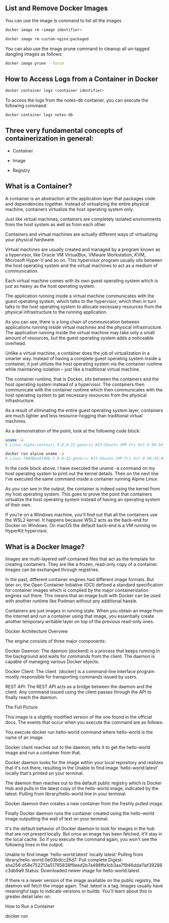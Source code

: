 ## List and Remove Docker Images

You can use the image ls command to list all the images

```bash
docker image rm <image identifier>

docker image rm custom-nginx:packaged
```
You can also use the image prune command to cleanup all un-tagged dangling images as follows:
```bash
docker image prune --force
```

## How to Access Logs from a Container in Docker
```bash
docker container logs <container identifier>
```
To access the logs from the notes-db container, you can execute the following command:
```bash
docker container logs notes-db
```


## Three very fundamental concepts of containerization in general:

- Container

- Image

- Registry


## What is a Container?

A container is an abstraction at the application layer that packages code and dependencies together. Instead of virtualizing the entire physical machine, containers virtualize the host operating system only.

Just like virtual machines, containers are completely isolated environments from the host system as well as from each other. 

Containers and virtual machines are actually different ways of virtualizing your physical hardware. 

Virtual machines are usually created and managed by a program known as a hypervisor, like Oracle VM VirtualBox, VMware Workstation, KVM, Microsoft Hyper-V and so on. This hypervisor program usually sits between the host operating system and the virtual machines to act as a medium of communication.

Each virtual machine comes with its own guest operating system which is just as heavy as the host operating system.

The application running inside a virtual machine communicates with the guest operating system, which talks to the hypervisor, which then in turn talks to the host operating system to allocate necessary resources from the physical infrastructure to the running application.

As you can see, there is a long chain of communication between applications running inside virtual machines and the physical infrastructure. The application running inside the virtual machine may take only a small amount of resources, but the guest operating system adds a noticeable overhead.

Unlike a virtual machine, a container does the job of virtualization in a smarter way. Instead of having a complete guest operating system inside a container, it just utilizes the host operating system via the container runtime while maintaining isolation – just like a traditional virtual machine.

The container runtime, that is Docker, sits between the containers and the host operating system instead of a hypervisor. The containers then communicate with the container runtime which then communicates with the host operating system to get necessary resources from the physical infrastructure.

As a result of eliminating the entire guest operating system layer, containers are much lighter and less resource-hogging than traditional virtual machines.

As a demonstration of the point, look at the following code block:
```bash
uname -a
# Linux alpha-centauri 5.8.0-22-generic #23-Ubuntu SMP Fri Oct 9 00:34:40 UTC 2020 x86_64 x86_64 x86_64 GNU/Linux

docker run alpine uname -a
# Linux f08dbbe9199b 5.8.0-22-generic #23-Ubuntu SMP Fri Oct 9 00:34:40 UTC 2020 x86_64 Linux
```
In the code block above, I have executed the uname -a command on my host operating system to print out the kernel details. Then on the next line I've executed the same command inside a container running Alpine Linux.

As you can see in the output, the container is indeed using the kernel from my host operating system. This goes to prove the point that containers virtualize the host operating system instead of having an operating system of their own.

If you're on a Windows machine, you'll find out that all the containers use the WSL2 kernel. It happens because WSL2 acts as the back-end for Docker on Windows. On macOS the default back-end is a VM running on HyperKit hypervisor.

## What is a Docker Image?

Images are multi-layered self-contained files that act as the template for creating containers. They are like a frozen, read-only copy of a container. Images can be exchanged through registries.

In the past, different container engines had different image formats. But later on, the Open Container Initiative (OCI) defined a standard specification for container images which is complied by the major containerization engines out there. This means that an image built with Docker can be used with another runtime like Podman without any additional hassle.

Containers are just images in running state. When you obtain an image from the internet and run a container using that image, you essentially create another temporary writable layer on top of the previous read-only ones.

Docker Architecture Overview

The engine consists of three major components:

Docker Daemon: The daemon (dockerd) is a process that keeps running in the background and waits for commands from the client. The daemon is capable of managing various Docker objects.

Docker Client: The client  (docker) is a command-line interface program mostly responsible for transporting commands issued by users.

REST API: The REST API acts as a bridge between the daemon and the client. Any command issued using the client passes through the API to finally reach the daemon.

The Full Picture

This image is a slightly modified version of the one found in the official docs. The events that occur when you execute the command are as follows:

You execute docker run hello-world command where hello-world is the name of an image.

Docker client reaches out to the daemon, tells it to get the hello-world image and run a container from that.

Docker daemon looks for the image within your local repository and realizes that it's not there, resulting in the Unable to find image 'hello-world:latest' locally that's printed on your terminal.

The daemon then reaches out to the default public registry which is Docker Hub and pulls in the latest copy of the hello-world image, indicated by the latest: Pulling from library/hello-world line in your terminal.

Docker daemon then creates a new container from the freshly pulled image.

Finally Docker daemon runs the container created using the hello-world image outputting the wall of text on your terminal.

It's the default behavior of Docker daemon to look for images in the hub that are not present locally. But once an image has been fetched, it'll stay in the local cache. So if you execute the command again, you won't see the following lines in the output:

Unable to find image 'hello-world:latest' locally
latest: Pulling from library/hello-world
0e03bdcc26d7: Pull complete
Digest: sha256:d58e752213a51785838f9eed2b7a498ffa1cb3aa7f946dda11af39286c3db9a9
Status: Downloaded newer image for hello-world:latest

If there is a newer version of the image available on the public registry, the daemon will fetch the image again. That :latest is a tag. Images usually have meaningful tags to indicate versions or builds. You'll learn about this in greater detail later on.

How to Run a Container

docker run <image name>